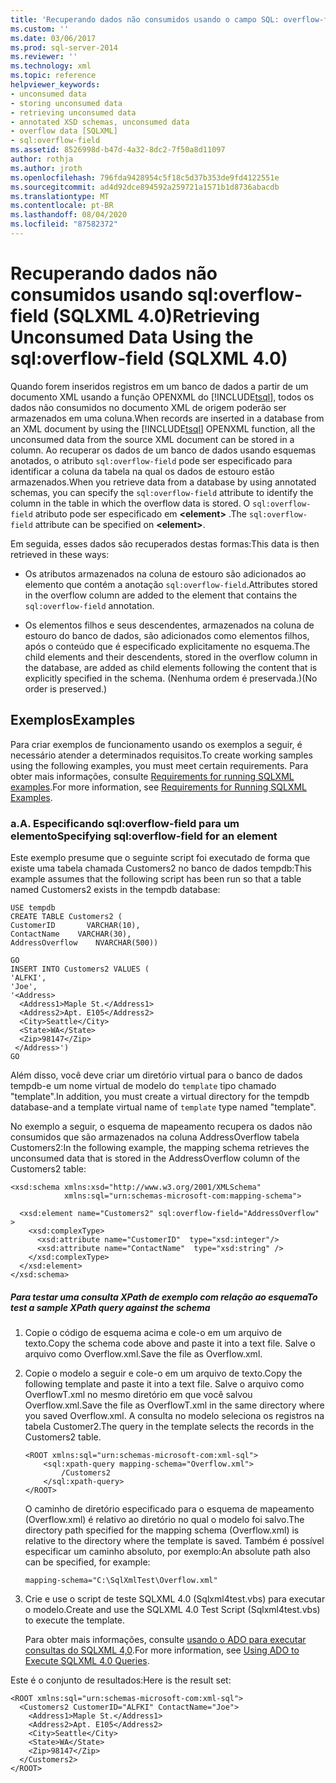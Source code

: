 ```yaml
---
title: 'Recuperando dados não consumidos usando o campo SQL: overflow-field (SQLXML 4,0) | Microsoft Docs'
ms.custom: ''
ms.date: 03/06/2017
ms.prod: sql-server-2014
ms.reviewer: ''
ms.technology: xml
ms.topic: reference
helpviewer_keywords:
- unconsumed data
- storing unconsumed data
- retrieving unconsumed data
- annotated XSD schemas, unconsumed data
- overflow data [SQLXML]
- sql:overflow-field
ms.assetid: 8526998d-b47d-4a32-8dc2-7f50a8d11097
author: rothja
ms.author: jroth
ms.openlocfilehash: 796fda9428954c5f18c5d37b353de9fd4122551e
ms.sourcegitcommit: ad4d92dce894592a259721a1571b1d8736abacdb
ms.translationtype: MT
ms.contentlocale: pt-BR
ms.lasthandoff: 08/04/2020
ms.locfileid: "87582372"
---
```

# <a name="retrieving-unconsumed-data-using-the-sqloverflow-field-sqlxml-40"></a><span data-ttu-id="6deec-102">Recuperando dados não consumidos usando sql:overflow-field (SQLXML 4.0)</span><span class="sxs-lookup"><span data-stu-id="6deec-102">Retrieving Unconsumed Data Using the sql:overflow-field (SQLXML 4.0)</span></span>
  <span data-ttu-id="6deec-103">Quando forem inseridos registros em um banco de dados a partir de um documento XML usando a função OPENXML do [!INCLUDE[tsql](../../includes/tsql-md.md)], todos os dados não consumidos no documento XML de origem poderão ser armazenados em uma coluna.</span><span class="sxs-lookup"><span data-stu-id="6deec-103">When records are inserted in a database from an XML document by using the [!INCLUDE[tsql](../../includes/tsql-md.md)] OPENXML function, all the unconsumed data from the source XML document can be stored in a column.</span></span> <span data-ttu-id="6deec-104">Ao recuperar os dados de um banco de dados usando esquemas anotados, o atributo `sql:overflow-field` pode ser especificado para identificar a coluna da tabela na qual os dados de estouro estão armazenados.</span><span class="sxs-lookup"><span data-stu-id="6deec-104">When you retrieve data from a database by using annotated schemas, you can specify the `sql:overflow-field` attribute to identify the column in the table in which the overflow data is stored.</span></span> <span data-ttu-id="6deec-105">O `sql:overflow-field` atributo pode ser especificado em **\<element>** .</span><span class="sxs-lookup"><span data-stu-id="6deec-105">The `sql:overflow-field` attribute can be specified on **\<element>**.</span></span>  
  
 <span data-ttu-id="6deec-106">Em seguida, esses dados são recuperados destas formas:</span><span class="sxs-lookup"><span data-stu-id="6deec-106">This data is then retrieved in these ways:</span></span>  
  
-   <span data-ttu-id="6deec-107">Os atributos armazenados na coluna de estouro são adicionados ao elemento que contém a anotação `sql:overflow-field`.</span><span class="sxs-lookup"><span data-stu-id="6deec-107">Attributes stored in the overflow column are added to the element that contains the `sql:overflow-field` annotation.</span></span>  
  
-   <span data-ttu-id="6deec-108">Os elementos filhos e seus descendentes, armazenados na coluna de estouro do banco de dados, são adicionados como elementos filhos, após o conteúdo que é especificado explicitamente no esquema.</span><span class="sxs-lookup"><span data-stu-id="6deec-108">The child elements and their descendents, stored in the overflow column in the database, are added as child elements following the content that is explicitly specified in the schema.</span></span> <span data-ttu-id="6deec-109">(Nenhuma ordem é preservada.)</span><span class="sxs-lookup"><span data-stu-id="6deec-109">(No order is preserved.)</span></span>  
  
## <a name="examples"></a><span data-ttu-id="6deec-110">Exemplos</span><span class="sxs-lookup"><span data-stu-id="6deec-110">Examples</span></span>  
 <span data-ttu-id="6deec-111">Para criar exemplos de funcionamento usando os exemplos a seguir, é necessário atender a determinados requisitos.</span><span class="sxs-lookup"><span data-stu-id="6deec-111">To create working samples using the following examples, you must meet certain requirements.</span></span> <span data-ttu-id="6deec-112">Para obter mais informações, consulte [Requirements for running SQLXML examples](../sqlxml/requirements-for-running-sqlxml-examples.md).</span><span class="sxs-lookup"><span data-stu-id="6deec-112">For more information, see [Requirements for Running SQLXML Examples](../sqlxml/requirements-for-running-sqlxml-examples.md).</span></span>  
  
### <a name="a-specifying-sqloverflow-field-for-an-element"></a><span data-ttu-id="6deec-113">a.</span><span class="sxs-lookup"><span data-stu-id="6deec-113">A.</span></span> <span data-ttu-id="6deec-114">Especificando sql:overflow-field para um elemento</span><span class="sxs-lookup"><span data-stu-id="6deec-114">Specifying sql:overflow-field for an element</span></span>  
 <span data-ttu-id="6deec-115">Este exemplo presume que o seguinte script foi executado de forma que existe uma tabela chamada Customers2 no banco de dados tempdb:</span><span class="sxs-lookup"><span data-stu-id="6deec-115">This example assumes that the following script has been run so that a table named Customers2 exists in the tempdb database:</span></span>  
  
```  
USE tempdb  
CREATE TABLE Customers2 (  
CustomerID       VARCHAR(10),   
ContactName    VARCHAR(30),   
AddressOverflow    NVARCHAR(500))  
  
GO  
INSERT INTO Customers2 VALUES (  
'ALFKI',   
'Joe',  
'<Address>  
  <Address1>Maple St.</Address1>  
  <Address2>Apt. E105</Address2>  
  <City>Seattle</City>  
  <State>WA</State>  
  <Zip>98147</Zip>  
 </Address>')  
GO  
```  
  
 <span data-ttu-id="6deec-116">Além disso, você deve criar um diretório virtual para o banco de dados tempdb-e um nome virtual de modelo do `template` tipo chamado "template".</span><span class="sxs-lookup"><span data-stu-id="6deec-116">In addition, you must create a virtual directory for the tempdb database-and a template virtual name of `template` type named "template".</span></span>  
  
 <span data-ttu-id="6deec-117">No exemplo a seguir, o esquema de mapeamento recupera os dados não consumidos que são armazenados na coluna AddressOverflow tabela Customers2:</span><span class="sxs-lookup"><span data-stu-id="6deec-117">In the following example, the mapping schema retrieves the unconsumed data that is stored in the AddressOverflow column of the Customers2 table:</span></span>  
  
```  
<xsd:schema xmlns:xsd="http://www.w3.org/2001/XMLSchema"  
            xmlns:sql="urn:schemas-microsoft-com:mapping-schema">  
  
  <xsd:element name="Customers2" sql:overflow-field="AddressOverflow" >  
    <xsd:complexType>  
      <xsd:attribute name="CustomerID"  type="xsd:integer"/>  
      <xsd:attribute name="ContactName"  type="xsd:string" />  
    </xsd:complexType>  
  </xsd:element>  
</xsd:schema>  
```  
  
##### <a name="to-test-a-sample-xpath-query-against-the-schema"></a><span data-ttu-id="6deec-118">Para testar uma consulta XPath de exemplo com relação ao esquema</span><span class="sxs-lookup"><span data-stu-id="6deec-118">To test a sample XPath query against the schema</span></span>  
  
1.  <span data-ttu-id="6deec-119">Copie o código de esquema acima e cole-o em um arquivo de texto.</span><span class="sxs-lookup"><span data-stu-id="6deec-119">Copy the schema code above and paste it into a text file.</span></span> <span data-ttu-id="6deec-120">Salve o arquivo como Overflow.xml.</span><span class="sxs-lookup"><span data-stu-id="6deec-120">Save the file as Overflow.xml.</span></span>  
  
2.  <span data-ttu-id="6deec-121">Copie o modelo a seguir e cole-o em um arquivo de texto.</span><span class="sxs-lookup"><span data-stu-id="6deec-121">Copy the following template and paste it into a text file.</span></span> <span data-ttu-id="6deec-122">Salve o arquivo como OverflowT.xml no mesmo diretório em que você salvou Overflow.xml.</span><span class="sxs-lookup"><span data-stu-id="6deec-122">Save the file as OverflowT.xml in the same directory where you saved Overflow.xml.</span></span> <span data-ttu-id="6deec-123">A consulta no modelo seleciona os registros na tabela Customer2.</span><span class="sxs-lookup"><span data-stu-id="6deec-123">The query in the template selects the records in the Customers2 table.</span></span>  
  
    ```  
    <ROOT xmlns:sql="urn:schemas-microsoft-com:xml-sql">  
        <sql:xpath-query mapping-schema="Overflow.xml">  
            /Customers2  
        </sql:xpath-query>  
    </ROOT>  
    ```  
  
     <span data-ttu-id="6deec-124">O caminho de diretório especificado para o esquema de mapeamento (Overflow.xml) é relativo ao diretório no qual o modelo foi salvo.</span><span class="sxs-lookup"><span data-stu-id="6deec-124">The directory path specified for the mapping schema (Overflow.xml) is relative to the directory where the template is saved.</span></span> <span data-ttu-id="6deec-125">Também é possível especificar um caminho absoluto, por exemplo:</span><span class="sxs-lookup"><span data-stu-id="6deec-125">An absolute path also can be specified, for example:</span></span>  
  
    ```  
    mapping-schema="C:\SqlXmlTest\Overflow.xml"  
    ```  
  
3.  <span data-ttu-id="6deec-126">Crie e use o script de teste SQLXML 4.0 (Sqlxml4test.vbs) para executar o modelo.</span><span class="sxs-lookup"><span data-stu-id="6deec-126">Create and use the SQLXML 4.0 Test Script (Sqlxml4test.vbs) to execute the template.</span></span>  
  
     <span data-ttu-id="6deec-127">Para obter mais informações, consulte [usando o ADO para executar consultas do SQLXML 4,0](../sqlxml/using-ado-to-execute-sqlxml-4-0-queries.md).</span><span class="sxs-lookup"><span data-stu-id="6deec-127">For more information, see [Using ADO to Execute SQLXML 4.0 Queries](../sqlxml/using-ado-to-execute-sqlxml-4-0-queries.md).</span></span>  
  
 <span data-ttu-id="6deec-128">Este é o conjunto de resultados:</span><span class="sxs-lookup"><span data-stu-id="6deec-128">Here is the result set:</span></span>  
  
```  
<ROOT xmlns:sql="urn:schemas-microsoft-com:xml-sql">  
  <Customers2 CustomerID="ALFKI" ContactName="Joe">  
    <Address1>Maple St.</Address1>   
    <Address2>Apt. E105</Address2>   
    <City>Seattle</City>   
    <State>WA</State>   
    <Zip>98147</Zip>   
  </Customers2>  
</ROOT>  
```  
  
  
